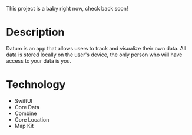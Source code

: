 This project is a baby right now, check back soon!

# Description

Datum is an app that allows users to track and visualize their own data. All data is stored locally on the user's device, the only person who will have access to your data is you. 

# Technology

- SwiftUI
- Core Data
- Combine
- Core Location
- Map Kit
